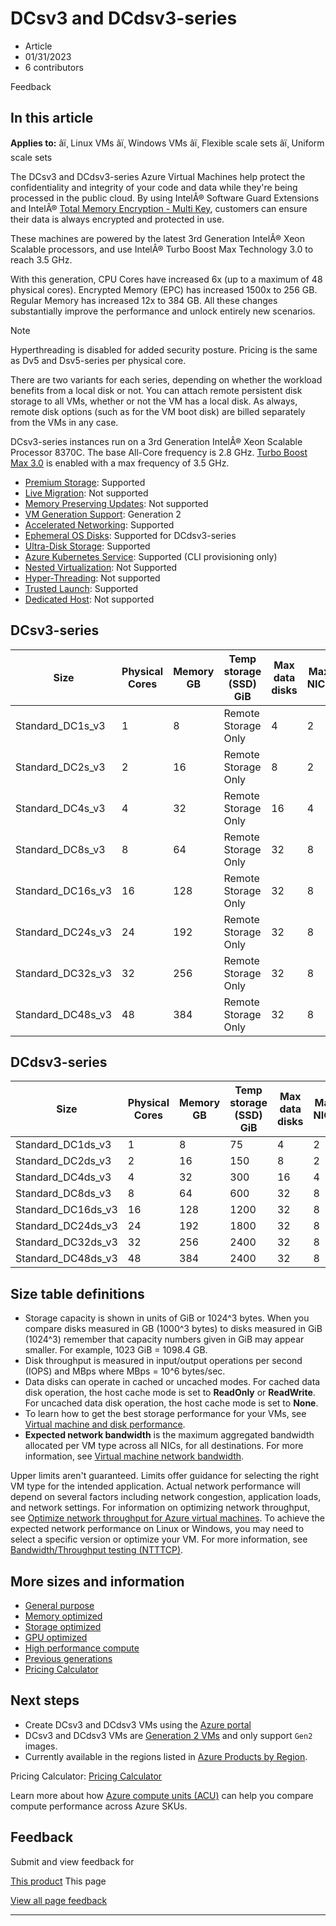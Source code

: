 # DCsv3 and DCdsv3-series

* Article
* 01/31/2023
* 6 contributors

Feedback

## In this article

**Applies to:** âï¸ Linux VMs âï¸ Windows VMs âï¸ Flexible scale sets âï¸ Uniform scale sets

The DCsv3 and DCdsv3-series Azure Virtual Machines help protect the confidentiality and integrity of your code and data while they're being processed in the public cloud. By using IntelÂ® Software Guard Extensions and IntelÂ® [Total Memory Encryption - Multi Key](https://itpeernetwork.intel.com/memory-encryption/), customers can ensure their data is always encrypted and protected in use.

These machines are powered by the latest 3rd Generation IntelÂ® Xeon Scalable processors, and use IntelÂ® Turbo Boost Max Technology 3.0 to reach 3.5 GHz.

With this generation, CPU Cores have increased 6x (up to a maximum of 48 physical cores). Encrypted Memory (EPC) has increased 1500x to 256 GB. Regular Memory has increased 12x to 384 GB. All these changes substantially improve the performance and unlock entirely new scenarios.

Note

Hyperthreading is disabled for added security posture. Pricing is the same as Dv5 and Dsv5-series per physical core.

There are two variants for each series, depending on whether the workload benefits from a local disk or not. You can attach remote persistent disk storage to all VMs, whether or not the VM has a local disk. As always, remote disk options (such as for the VM boot disk) are billed separately from the VMs in any case.

DCsv3-series instances run on a 3rd Generation IntelÂ® Xeon Scalable Processor 8370C. The base All-Core frequency is 2.8 GHz. [Turbo Boost Max 3.0](https://www.intel.com/content/www/us/en/gaming/resources/turbo-boost.html) is enabled with a max frequency of 3.5 GHz.

* [Premium Storage](premium-storage-performance): Supported
* [Live Migration](maintenance-and-updates): Not supported
* [Memory Preserving Updates](maintenance-and-updates): Not supported
* [VM Generation Support](generation-2): Generation 2
* [Accelerated Networking](../virtual-network/create-vm-accelerated-networking-cli): Supported
* [Ephemeral OS Disks](ephemeral-os-disks): Supported for DCdsv3-series
* [Ultra-Disk Storage](disks-enable-ultra-ssd): Supported
* [Azure Kubernetes Service](../aks/intro-kubernetes): Supported (CLI provisioning only)
* [Nested Virtualization](/en-us/virtualization/hyper-v-on-windows/user-guide/nested-virtualization): Not Supported
* [Hyper-Threading](https://www.intel.com/content/www/us/en/gaming/resources/hyper-threading.html): Not supported
* [Trusted Launch](trusted-launch): Supported
* [Dedicated Host](dedicated-hosts): Not supported

## DCsv3-series

| Size | Physical Cores | Memory GB | Temp storage (SSD) GiB | Max data disks | Max NICs | EPC Memory GiB |
| --- | --- | --- | --- | --- | --- | --- |
| Standard\_DC1s\_v3 | 1 | 8 | Remote Storage Only | 4 | 2 | 4 |
| Standard\_DC2s\_v3 | 2 | 16 | Remote Storage Only | 8 | 2 | 8 |
| Standard\_DC4s\_v3 | 4 | 32 | Remote Storage Only | 16 | 4 | 16 |
| Standard\_DC8s\_v3 | 8 | 64 | Remote Storage Only | 32 | 8 | 32 |
| Standard\_DC16s\_v3 | 16 | 128 | Remote Storage Only | 32 | 8 | 64 |
| Standard\_DC24s\_v3 | 24 | 192 | Remote Storage Only | 32 | 8 | 128 |
| Standard\_DC32s\_v3 | 32 | 256 | Remote Storage Only | 32 | 8 | 192 |
| Standard\_DC48s\_v3 | 48 | 384 | Remote Storage Only | 32 | 8 | 256 |

## DCdsv3-series

| Size | Physical Cores | Memory GB | Temp storage (SSD) GiB | Max data disks | Max NICs | EPC Memory GiB |
| --- | --- | --- | --- | --- | --- | --- |
| Standard\_DC1ds\_v3 | 1 | 8 | 75 | 4 | 2 | 4 |
| Standard\_DC2ds\_v3 | 2 | 16 | 150 | 8 | 2 | 8 |
| Standard\_DC4ds\_v3 | 4 | 32 | 300 | 16 | 4 | 16 |
| Standard\_DC8ds\_v3 | 8 | 64 | 600 | 32 | 8 | 32 |
| Standard\_DC16ds\_v3 | 16 | 128 | 1200 | 32 | 8 | 64 |
| Standard\_DC24ds\_v3 | 24 | 192 | 1800 | 32 | 8 | 128 |
| Standard\_DC32ds\_v3 | 32 | 256 | 2400 | 32 | 8 | 192 |
| Standard\_DC48ds\_v3 | 48 | 384 | 2400 | 32 | 8 | 256 |

## Size table definitions

* Storage capacity is shown in units of GiB or 1024^3 bytes. When you compare disks measured in GB (1000^3 bytes) to disks measured in GiB (1024^3) remember that capacity numbers given in GiB may appear smaller. For example, 1023 GiB = 1098.4 GB.
* Disk throughput is measured in input/output operations per second (IOPS) and MBps where MBps = 10^6 bytes/sec.
* Data disks can operate in cached or uncached modes. For cached data disk operation, the host cache mode is set to **ReadOnly** or **ReadWrite**. For uncached data disk operation, the host cache mode is set to **None**.
* To learn how to get the best storage performance for your VMs, see [Virtual machine and disk performance](disks-performance).
* **Expected network bandwidth** is the maximum aggregated bandwidth allocated per VM type across all NICs, for all destinations. For more information, see [Virtual machine network bandwidth](../virtual-network/virtual-machine-network-throughput).

Upper limits aren't guaranteed. Limits offer guidance for selecting the right VM type for the intended application. Actual network performance will depend on several factors including network congestion, application loads, and network settings. For information on optimizing network throughput, see [Optimize network throughput for Azure virtual machines](../virtual-network/virtual-network-optimize-network-bandwidth). To achieve the expected network performance on Linux or Windows, you may need to select a specific version or optimize your VM. For more information, see [Bandwidth/Throughput testing (NTTTCP)](../virtual-network/virtual-network-bandwidth-testing).

## More sizes and information

* [General purpose](sizes-general)
* [Memory optimized](sizes-memory)
* [Storage optimized](sizes-storage)
* [GPU optimized](sizes-gpu)
* [High performance compute](sizes-hpc)
* [Previous generations](sizes-previous-gen)
* [Pricing Calculator](https://azure.microsoft.com/pricing/calculator/)

## Next steps

* Create DCsv3 and DCdsv3 VMs using the [Azure portal](linux/quick-create-portal)
* DCsv3 and DCdsv3 VMs are [Generation 2 VMs](generation-2#creating-a-generation-2-vm) and only support `Gen2` images.
* Currently available in the regions listed in [Azure Products by Region](https://azure.microsoft.com/global-infrastructure/services/?products=virtual-machines&regions=all).

Pricing Calculator: [Pricing Calculator](https://azure.microsoft.com/pricing/calculator/)

Learn more about how [Azure compute units (ACU)](acu) can help you compare compute performance across Azure SKUs.

## Feedback

Submit and view feedback for

[This product](https://feedback.azure.com/d365community/forum/ec2f1827-be25-ec11-b6e6-000d3a4f0f1c)
This page

[View all page feedback](https://github.com/MicrosoftDocs/azure-docs/issues)

---
